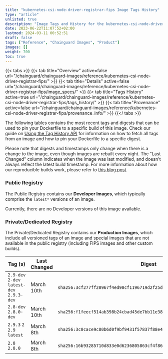 ```yaml
---
title: "kubernetes-csi-node-driver-registrar-fips Image Tags History"
type: "article"
unlisted: true
description: "Image Tags and History for the kubernetes-csi-node-driver-registrar-fips Chainguard Image"
date: 2023-06-22T11:07:52+02:00
lastmod: 2024-03-11 00:52:51
draft: false
tags: ["Reference", "Chainguard Images", "Product"]
images: []
weight: 700
toc: true
---
```


{{< tabs >}}
{{< tab title="Overview" active=false url="/chainguard/chainguard-images/reference/kubernetes-csi-node-driver-registrar-fips/" >}}
{{< tab title="Details" active=false url="/chainguard/chainguard-images/reference/kubernetes-csi-node-driver-registrar-fips/image_specs/" >}}
{{< tab title="Tags History" active=true url="/chainguard/chainguard-images/reference/kubernetes-csi-node-driver-registrar-fips/tags_history/" >}}
{{< tab title="Provenance" active=false url="/chainguard/chainguard-images/reference/kubernetes-csi-node-driver-registrar-fips/provenance_info/" >}}
{{</ tabs >}}

The following tables contains the most recent tags and digests that can be used to pin your Dockerfile to a specific build of this image. Check our guide on [Using the Tag History API](/chainguard/chainguard-images/using-the-tag-history-api/) for information on how to fetch all tags from an image and how to pin your Dockerfile to a specific digest.

Please note that digests and timestamps only change when there is a change to the image, even though images are rebuilt every night. The "Last Changed" column indicates when the image was last modified, and doesn't always reflect the latest build timestamp. For more information about how our reproducible builds work, please refer to [this blog post](https://www.chainguard.dev/unchained/reproducing-chainguards-reproducible-image-builds).

### Public Registry
The Public Registry contains our **Developer Images**, which typically comprise the `latest*` versions of an image.

Currently, there are no Developer versions of this image available.

### Private/Dedicated Registry
The Private/Dedicated Registry contains our **Production Images**, which include all versioned tags of an image and special images that are not available in the public registry (including FIPS images and other custom builds).

| Tag (s)                                     | Last Changed | Digest                                                                    |
|---------------------------------------------|--------------|---------------------------------------------------------------------------|
|  `2.9-dev` `2-dev` `latest-dev` `2.9.3-dev` | March 10th   | `sha256:3cf277ff20967f4ed90cf1196719d2f25d0106ac770fcb25b5c0208f6ba692e4` |
|  `2.8-dev` `2.8.0-dev`                      | March 10th   | `sha256:f1feecf514ab398b24cbad45de7bb11e38553a3be18868ac723cc554e272298b` |
|  `2.9.3` `2` `2.9` `latest`                 | March 8th    | `sha256:3c0cace9c80b6d0f9bf9431f57837f88e4ba4d34f3c47277b2d16f47a0bcbe6a` |
|  `2.8` `2.8.0`                              | March 8th    | `sha256:16b93285710d833e0d6236805863cf4f86f07dcd3fb32df6ed6e989ad9fc2992` |

